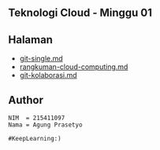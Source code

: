## Teknologi Cloud - Minggu 01


## Halaman
- [git-single.md](git-single.md)
- [rangkuman-cloud-computing.md](rangkuman-cloud-computing.md)
- [git-kolaborasi.md](git-kolaborasi.md)


## Author
```
NIM  = 215411097
Nama = Agung Prasetyo
```

``#KeepLearning:)``
